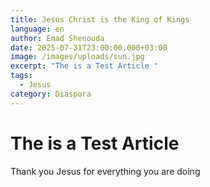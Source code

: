 ```yaml
---
title: Jesus Christ is the King of Kings
language: en
author: Emad Shenouda
date: 2025-07-31T23:00:00.000+03:00
image: /images/uploads/sun.jpg
excerpt: "The is a Test Article "
tags:
  - Jesus
category: Diaspora
---
```

# The is a Test Article 



Thank you Jesus for everything you are doing
